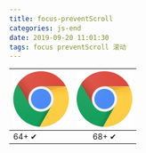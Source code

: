 ```yaml
---
title: focus-preventScroll
categories: js-end
date: 2019-09-20 11:01:30
tags: focus preventScroll 滚动
---
```

![blockchain](https://raw.githubusercontent.com/xiaosongread/github-xiaosongread-hexo/master/img-folder/icon/chrome.png)  |![blockchain](https://raw.githubusercontent.com/xiaosongread/github-xiaosongread-hexo/master/img-folder/icon/chrome.png)
---|:--:
64+ ✔|68+ ✔